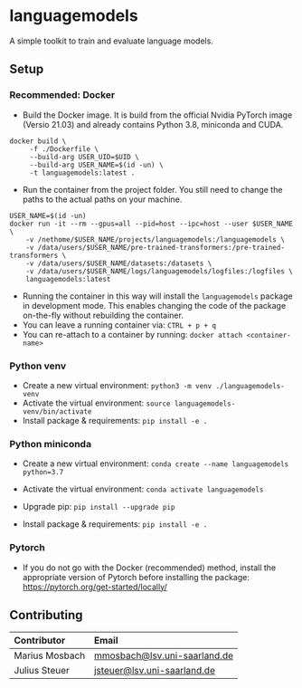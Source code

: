 # languagemodels

A simple toolkit to train and evaluate language models.

## Setup

### Recommended: Docker

- Build the Docker image. It is build from the official Nvidia PyTorch image (Versio 21.03) and already contains Python 3.8, miniconda and CUDA.

```
docker build \
     -f ./Dockerfile \
     --build-arg USER_UID=$UID \
     --build-arg USER_NAME=$(id -un) \
     -t languagemodels:latest .
```

- Run the container from the project folder. You still need to change the paths to the actual paths on your machine.

```
USER_NAME=$(id -un)
docker run -it --rm --gpus=all --pid=host --ipc=host --user $USER_NAME \
    -v /nethome/$USER_NAME/projects/languagemodels:/languagemodels \
    -v /data/users/$USER_NAME/pre-trained-transformers:/pre-trained-transformers \
    -v /data/users/$USER_NAME/datasets:/datasets \
    -v /data/users/$USER_NAME/logs/languagemodels/logfiles:/logfiles \
    languagemodels:latest
```

- Running the container in this way will install the `languagemodels` package in development mode. This enables changing the code of the package on-the-fly without rebuilding the container.
- You can leave a running container via: `CTRL + p + q`
- You can re-attach to a container by running: `docker attach <container-name>`

### Python venv

- Create a new virtual environment: `python3 -m venv ./languagemodels-venv`
- Activate the virtual environment: `source languagemodels-venv/bin/activate`
- Install package & requirements: `pip install -e .`

### Python miniconda

- Create a new virtual environment: `conda create --name languagemodels python=3.7`
- Activate the virtual environment: `conda activate languagemodels`

- Upgrade pip: `pip install --upgrade pip`
- Install package & requirements: `pip install -e .`

### Pytorch

- If you do not go with the Docker (recommended) method, install the appropriate version of Pytorch before installing the package: https://pytorch.org/get-started/locally/ 

## Contributing

| Contributor    | Email                        |
|:---------------|:-----------------------------|
| Marius Mosbach | mmosbach@lsv.uni-saarland.de |
| Julius Steuer  | jsteuer@lsv.uni-saarland.de  |